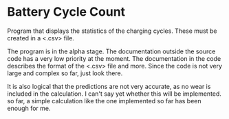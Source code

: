 # Battery Cycle Count

Program that displays the statistics of the charging cycles. These must be 
created in a <.csv> file.

The program is in the alpha stage. The documentation outside the source code 
has a very low priority at the moment. The documentation in the code describes 
the format of the <.csv> file and more. Since the code is not very large and 
complex so far, just look there.

It is also logical that the predictions are not very accurate, as no wear is 
included in the calculation. I can't say yet whether this will be implemented. 
so far, a simple calculation like the one implemented so far has been enough 
for me.
